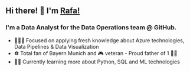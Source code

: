 ## Hi there! 👋 I'm [Rafa!](https://github.com/rklie)

### I'm a Data Analyst for the Data Operations team @ GitHub.

- 👨🏻‍💻 Focused on applying fresh knowledge about Azure technologies, Data Pipelines & Data Visualization
- ⚽ Total fan of Bayern Munich and 🎮 veteran - Proud father of 1 👧🏼
- 💪🏻 Currently learning more about Python, SQL and ML technologies
